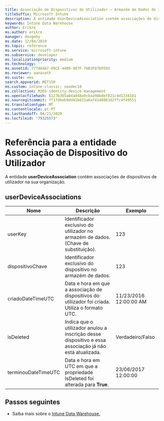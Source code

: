 ```yaml
---
title: Associação de Dispositivos do Utilizador – Armazém de Dados do Intune
titleSuffix: Microsoft Intune
description: A entidade UserDeviceAssociation contém associações de dispositivos do utilizador na sua organização.
keywords: Intune Data Warehouse
author: Erikre
ms.author: erikre
manager: dougeby
ms.date: 12/04/2019
ms.topic: reference
ms.service: microsoft-intune
ms.subservice: developer
ms.localizationpriority: medium
ms.technology: ''
ms.assetid: 777484A7-09CE-4409-987F-76B3F87DFE93
ms.reviewer: aanavath
ms.suite: ems
search.appverid: MET150
ms.custom: intune-classic; seodec18
ms.collection: M365-identity-device-management
ms.openlocfilehash: 6127b365a04ad48a9cbaa98bdef821c4d1334181
ms.sourcegitcommit: 7f17d6eb9dd41b031a6af4148863d2ffc4f49551
ms.translationtype: MT
ms.contentlocale: pt-PT
ms.lasthandoff: 04/21/2020
ms.locfileid: "79325573"
---
```

# <a name="reference-for-user-device-association-entity"></a>Referência para a entidade Associação de Dispositivo do Utilizador

A entidade **userDeviceAssociation** contém associações de dispositivos de utilizador na sua organização.

## <a name="userdeviceassociations"></a>userDeviceAssociations


|        Nome        |                                           Descrição                                            |        Exemplo         |
|--------------------|--------------------------------------------------------------------------------------------------|------------------------|
|      userKey       |              Identificador exclusivo do utilizador no armazém de dados. (Chave de substituição).               |          123           |
|     dispositivoChave      |                      Identificador exclusivo do dispositivo no armazém de dados.                      |          123           |
| criadoDateTimeUTC |           Data e hora em que a associação de dispositivos do utilizador foi criada. Utiliza o formato UTC.           | 11/23/2016 12:00:00 AM |
|     isDeleted      | Indica que o utilizador anulou a inscrição desse dispositivo e essa associação já não está atualizada. |       Verdadeiro/Falso       |
|  terminouDateTimeUTC  |              Data e hora em UTC em que a propriedade IsDeleted foi alterada para <strong>True</strong>.               | 23/06/2017 12:00:00 |

## <a name="next-steps"></a>Passos seguintes

- Saiba mais sobre o [Intune Data Warehouse.](reports-nav-create-intune-reports.md)

